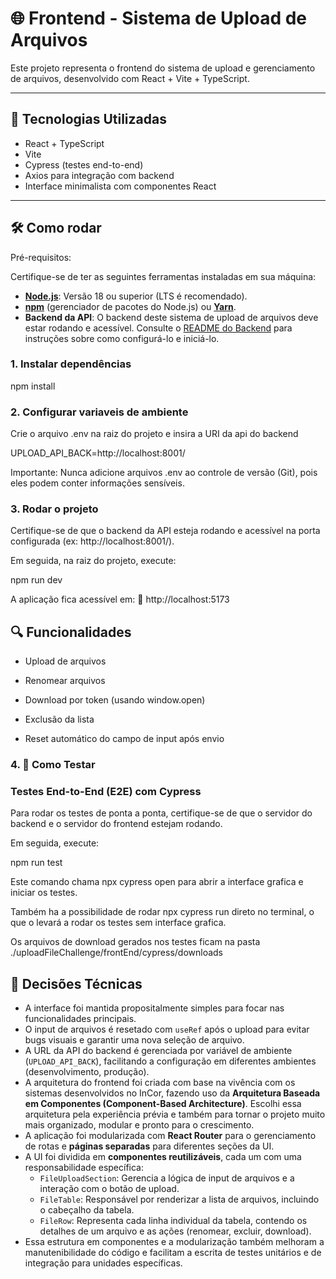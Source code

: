 # 🌐 Frontend - Sistema de Upload de Arquivos

Este projeto representa o frontend do sistema de upload e gerenciamento de arquivos, desenvolvido com React + Vite + TypeScript.

---

## 🚀 Tecnologias Utilizadas

- React + TypeScript
- Vite
- Cypress (testes end-to-end)
- Axios para integração com backend
- Interface minimalista com componentes React

---

## 🛠️ Como rodar
Pré-requisitos:

Certifique-se de ter as seguintes ferramentas instaladas em sua máquina:

* [**Node.js**](https://nodejs.org/): Versão 18 ou superior (LTS é recomendado).
* [**npm**](https://www.npmjs.com/) (gerenciador de pacotes do Node.js) ou [**Yarn**](https://yarnpkg.com/).
* **Backend da API**: O backend deste sistema de upload de arquivos deve estar rodando e acessível. Consulte o [README do Backend](https://github.com/LouFelps/uploadDataBack) para instruções sobre como configurá-lo e iniciá-lo.

### 1. Instalar dependências

npm install

### 2. Configurar variaveis de ambiente

Crie o arquivo .env na raiz do projeto e insira a URI da api do backend

UPLOAD_API_BACK=http://localhost:8001/

Importante: Nunca adicione arquivos .env ao controle de versão (Git), pois eles podem conter informações sensíveis.

### 3. Rodar o projeto

Certifique-se de que o backend da API esteja rodando e acessível na porta configurada (ex: http://localhost:8001/).

Em seguida, na raiz do projeto, execute:

npm run dev

A aplicação fica acessível em:
📍 http://localhost:5173

## 🔍 Funcionalidades
- Upload de arquivos

- Renomear arquivos

- Download por token (usando window.open)
 
- Exclusão da lista
 
- Reset automático do campo de input após envio

### 4. 🧪 **Como Testar**

### Testes End-to-End (E2E) com Cypress

Para rodar os testes de ponta a ponta, certifique-se de que o servidor do backend e o servidor do frontend estejam rodando.

Em seguida, execute:

npm run test

Este comando chama npx cypress open para abrir a interface grafica e iniciar os testes.

Também ha a possibilidade de rodar npx cypress run direto no terminal, o que o levará a rodar os testes sem interface grafica.

Os arquivos de download gerados nos testes ficam na pasta ./uploadFileChallenge/frontEnd/cypress/downloads

## 📌 Decisões Técnicas

* A interface foi mantida propositalmente simples para focar nas funcionalidades principais.
* O input de arquivos é resetado com `useRef` após o upload para evitar bugs visuais e garantir uma nova seleção de arquivo.
* A URL da API do backend é gerenciada por variável de ambiente (`UPLOAD_API_BACK`), facilitando a configuração em diferentes ambientes (desenvolvimento, produção).
* A arquitetura do frontend foi criada com base na vivência com os sistemas desenvolvidos no InCor, fazendo uso da **Arquitetura Baseada em Componentes (Component-Based Architecture)**. Escolhi essa arquitetura pela experiência prévia e também para tornar o projeto muito mais organizado, modular e pronto para o crescimento.
* A aplicação foi modularizada com **React Router** para o gerenciamento de rotas e **páginas separadas** para diferentes seções da UI.
* A UI foi dividida em **componentes reutilizáveis**, cada um com uma responsabilidade específica:
    * `FileUploadSection`: Gerencia a lógica de input de arquivos e a interação com o botão de upload.
    * `FileTable`: Responsável por renderizar a lista de arquivos, incluindo o cabeçalho da tabela.
    * `FileRow`: Representa cada linha individual da tabela, contendo os detalhes de um arquivo e as ações (renomear, excluir, download).
* Essa estrutura em componentes e a modularização também melhoram a manutenibilidade do código e facilitam a escrita de testes unitários e de integração para unidades específicas.
